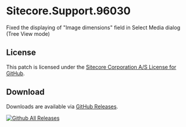 # Sitecore.Support.96030
Fixed the displaying of &quot;Image dimensions&quot; field in Select Media dialog (Tree View mode)

## License  
This patch is licensed under the [Sitecore Corporation A/S License for GitHub](https://github.com/sitecoresupport/Sitecore.Support.96030/blob/master/LICENSE).  

## Download  
Downloads are available via [GitHub Releases](https://github.com/sitecoresupport/Sitecore.Support.96030/releases).  

[![Github All Releases](https://img.shields.io/github/downloads/SitecoreSupport/Sitecore.Support.96030/total.svg)](https://github.com/SitecoreSupport/Sitecore.Support.96030/releases)
